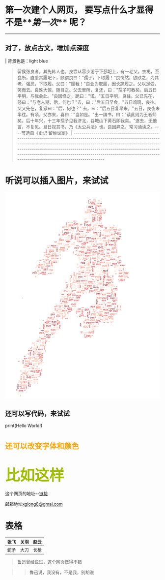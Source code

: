 # 第一次建个人网页， 要写点什么才显得不是**_第一次_** 呢？

--------------------------------------------------------------------------------

## 对了，放点古文，增加点深度



| 背景色是：light blue



> 留侯张良者，其先韩人也。良尝从容步游于下邳圯上，有一老父，衣褐，至良所，直堕其履圯下，顾谓良曰："孺子，下取履！"良愕然，欲欧之，为其老，强忍，下取履。父曰："履我！"良业为取履，因长跪履之。父以足受，笑而去。良殊大惊，随目之。父去里所，复还，曰："孺子可教矣。后五日平明，与我会此。"良因怪之，跪曰："诺。"五日平明，良往。父已先在，怒曰："与老人期，后，何也？"去，曰："后五日早会。"五日鸡鸣，良往。父又先在，复怒曰："后，何也？" 去，曰："后五日复早来。"五日，良夜未半往。有顷，父亦来，喜曰："当如是。"出一编书，曰："读此则为王者师矣。后十年兴，十三年孺子见我济北，谷城山下黄石即我矣。"遂去，无他言，不复见。旦日视其书，乃《太公兵法》也。良因异之，常习诵读之。----节选自《史记·留侯世家》
| ---------------------------------------------------------------------------------------------------------------------------------------------------------------------------------------------------------------------------------------------------------------------------------------------------------------------------------------------------------------------------------------



# 听说可以插入图片，来试试

![这是谁！](/fig/IronMan6.png)

## 还可以写代码，来试试

print(Hello World!)

# <font color="orange" size="5" face="微软雅黑">还可以改变字体和颜色</font>

# <font color="amber" size="7" face="微软雅黑">比如这样</font>

这个网页的地址--[链接](https://xglong8.github.io)

邮箱地址[xglong8@gmai.com](mailto:xglong8@gmai.com)

# 表格

张飞 | 关羽 | 赵云
-- | -- | --
蛇矛 | 大刀 | 长枪

> 鲁迅曾经说过，这个网页做得不错

> > 鲁迅说，我没有，不是我，别胡说
